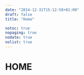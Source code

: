 ```yaml
---
date: "2014-12-31T15:12:58+01:00"
draft: false
title: "Home"

notoc: true
nopaging: true
nodate: true
nolist: true
---
```


# HOME
